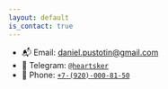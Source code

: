 ```yaml
---
layout: default
is_contact: true
---
```


- 📬 Email: [daniel.pustotin@gmail.com](mailto:daniel.pustotin@gmail.com)
- 💬 Telegram: [`@heartsker`](https://t.me/heartsker)
- 📲 Phone: [`+7-(920)-000-81-50`](tel:+7-(920)-000-81-50)
